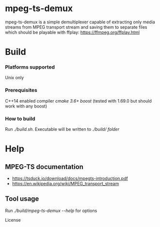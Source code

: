 # mpeg-ts-demux

mpeg-ts-demux is a simple demultiplexer capable of extracting only media streams from MPEG transport stream and saving them to separate files which should be playable with ffplay: https://ffmpeg.org/ffplay.html

# Build
### Platforms supported
Unix only
### Prerequisites
C++14 enabled compiler
*cmake 3.6+*
*boost* (tested with 1.69.0 but should work with any boost)

### How to build
Run *./build.sh*. Executable will be written to *./build/ folder*

# Help

## MPEG-TS documentation

- https://tsduck.io/download/docs/mpegts-introduction.pdf
- https://en.wikipedia.org/wiki/MPEG_transport_stream

## Tool usage

Run *./build/mpeg-ts-demux --help* for options

License

